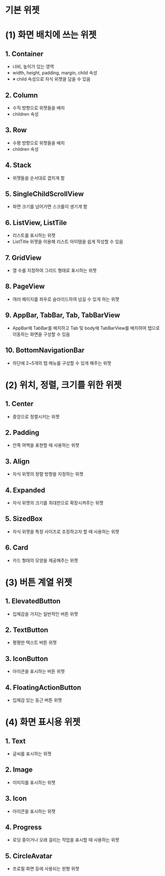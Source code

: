 # 기본 위젯
# (1) 화면 배치에 쓰는 위젯
## 1. Container
- 너비, 높이가 있는 영역
- width, height, padding, margin, child 속성
- ※ child 속성으로 자식 위젯을 담을 수 있음

## 2. Column   
- 수직 방향으로 위젯들을 배치
- children 속성

## 3. Row
- 수평 방향으로 위젯들을 배치
- children 속성

## 4. Stack
- 위젯들을 순서대로 겹치게 함

## 5. SingleChildScrollView
- 화면 크기를 넘어가면 스크롤이 생기게 함

## 6. ListView, ListTile
- 리스트를 표시하는 위젯
- ListTitle 위젯을 이용해 리스트 아이템을 쉽게 작성할 수 있음

## 7. GridView
- 열 수를 지정하여 그리드 형태로 표시하는 위젯

## 8. PageView
- 여러 페이지를 좌우로 슬라이드하여 넘길 수 있게 하는 위젯

## 9. AppBar, TabBar, Tab, TabBarView
- AppBar에 TabBar를 배치하고 Tab 및 body에 TabBarView를 배치하여 탭으로 이동하는 화면을 구성할 수 있음

## 10. BottomNavigationBar
- 하단에 2~5개의 탭 메뉴를 구성할 수 있게 해주는 위젯

# (2) 위치, 정렬, 크기를 위한 위젯
## 1. Center
- 중앙으로 정렬시키는 위젯

## 2. Padding
- 안쪽 여백을 표현할 때 사용하는 위젯

## 3. Align
- 자식 위젯의 정렬 방향을 지정하는 위젯

## 4. Expanded
- 자식 위젯의 크기를 최대한으로 확장시켜주는 위젯

## 5. SizedBox
- 자식 위젯을 특정 사이즈로 조정하고자 할 때 사용하는 위젯

## 6. Card
- 카드 형태의 모양을 제공해주는 위젯

# (3) 버튼 계열 위젯
## 1. ElevatedButton    
- 입체감을 가지는 일반적인 버튼 위젯

## 2. TextButton
- 평평한 텍스트 버튼 위젯

## 3. IconButton
- 아이콘을 표시하는 버튼 위젯

## 4. FloatingActionButton
- 입체감 있는 둥근 버튼 위젯

# (4) 화면 표시용 위젯
## 1. Text
- 글씨를 표시하는 위젯

## 2. Image
- 이미지를 표시하는 위젯

## 3. Icon      
- 아이콘을 표시하는 위젯

## 4. Progress  
- 로딩 중이거나 오래 걸리는 작업을 표시할 때 사용하는 위젯

## 5. CircleAvatar    
- 프로필 화면 등에 사용되는 원형 위젯     

